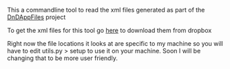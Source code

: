 This a commandline tool to read the xml files generated as part of the [DnDAppFiles](https://github.com/ceryliae/DnDAppFiles) project

To get the xml files for this tool go [here](https://www.dropbox.com/sh/hiavsiegq28xd7u/AABcMGhKcr8CYgeKaHK1ZDzJa?dl=0) to download them from dropbox

Right now the file locations it looks at are specific to my machine so you will have to edit utils.py > setup to use it on your machine.  Soon I will be changing that to be more user friendly.